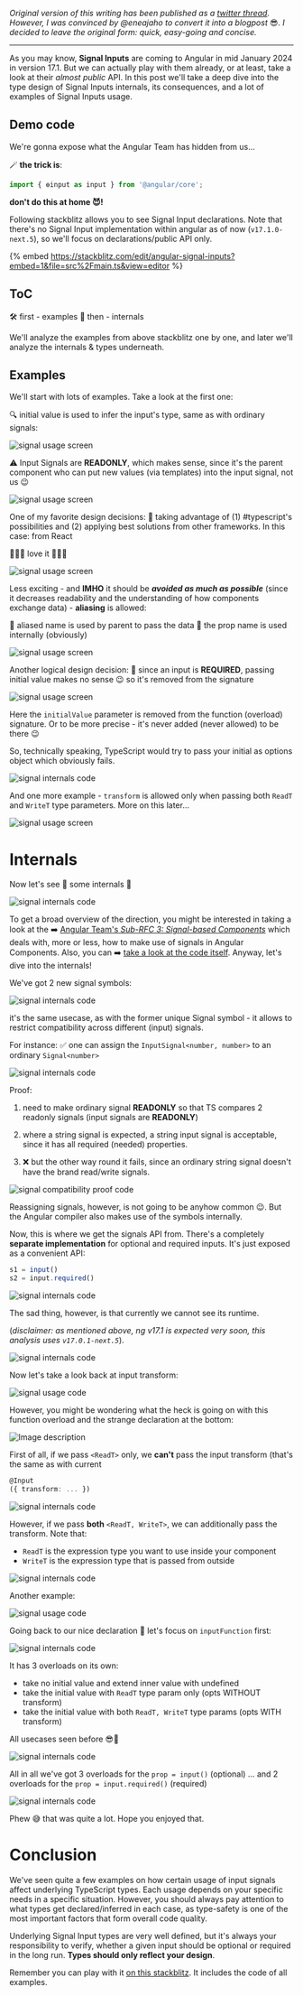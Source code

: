 _Original version of this writing has been published as a [twitter thread](https://twitter.com/tomasz_ducin/status/1740150999770378592). However, I was convinced by @eneajaho to convert it into a blogpost_ 😎. _I decided to leave the original form: quick, easy-going and concise._

----

As you may know, **Signal Inputs** are coming to Angular in mid January 2024 in version 17.1. But we can actually play with them already, or at least, take a look at their _almost public_ API. In this post we'll take a deep dive into the type design of Signal Inputs internals, its consequences, and a lot of examples of Signal Inputs usage.

## Demo code

We're gonna expose what the Angular Team has hidden from us...

🪄 **the trick is**: 
```ts
import { ɵinput as input } from '@angular/core';
```

**don't do this at home 😈!**

Following stackblitz allows you to see Signal Input declarations. Note that there's no Signal Input implementation within angular as of now (`v17.1.0-next.5`), so we'll focus on declarations/public API only.

{% embed https://stackblitz.com/edit/angular-signal-inputs?embed=1&file=src%2Fmain.ts&view=editor %}

## ToC

🛠️ first - examples
🥩 then - internals

We'll analyze the examples from above stackblitz one by one, and later we'll analyze the internals & types underneath.

## Examples

We'll start with lots of examples. Take a look at the first one:

🔍 initial value is used to infer the input's type, same as with ordinary signals:

![signal usage screen](https://dev-to-uploads.s3.amazonaws.com/uploads/articles/11r7vxx98nrl5smv5jnv.png)

⚠️ Input Signals are **READONLY**, which makes sense, since it's the parent component who can put new values (via templates) into the input signal, not us 😉

![signal usage screen](https://dev-to-uploads.s3.amazonaws.com/uploads/articles/gdbfe1bvassddzis1133.png)

One of my favorite design decisions:
💪 taking advantage of (1) #typescript's possibilities and (2) applying best solutions from other frameworks. In this case: from React

💜🩷💜 love it 🩷💜🩷

![signal usage screen](https://dev-to-uploads.s3.amazonaws.com/uploads/articles/jqnns7qb4io448p2qpwj.png)

Less exciting - and **IMHO** it should be **_avoided as much as possible_** (since it decreases readability and the understanding of how components exchange data) - **aliasing** is allowed:

📡 aliased name is used by parent to pass the data
🔐 the prop name is used internally (obviously)

![signal usage screen](https://dev-to-uploads.s3.amazonaws.com/uploads/articles/8kbjvm7ktbfujuaf5vl3.png)

Another logical design decision:
💪 since an input is **REQUIRED**, passing initial value makes no sense 😉 so it's removed from the signature

![signal usage screen](https://dev-to-uploads.s3.amazonaws.com/uploads/articles/mtethke9p8mip7idjo9b.png)

Here the `initialValue` parameter is removed from the function (overload) signature. Or to be more precise - it's never added (never allowed) to be there 😉

So, technically speaking, TypeScript would try to pass your initial as options object which obviously fails.

![signal internals code](https://dev-to-uploads.s3.amazonaws.com/uploads/articles/to198xyoq6rvu8oljr5f.png)

And one more example - `transform` is allowed only when passing both `ReadT` and `WriteT` type parameters. More on this later...

![signal usage screen](https://dev-to-uploads.s3.amazonaws.com/uploads/articles/70134l1guon86a16g49f.png)

# Internals

Now let's see 🍖 some internals 🥩

![signal internals code](https://dev-to-uploads.s3.amazonaws.com/uploads/articles/qlup1h47o9ojcekmrjpi.gif)

To get a broad overview of the direction, you might be interested in taking a look at the ➡️ [Angular Team's _Sub-RFC 3: Signal-based Components_](https://github.com/angular/angular/discussions/49682) which deals with, more or less, how to make use of signals in Angular Components. Also, you can ➡️ [take a look at the code itself](https://github.com/angular/angular/tree/main/packages/core/src/authoring). Anyway, let's dive into the internals!

We've got 2 new signal symbols:

![signal internals code](https://dev-to-uploads.s3.amazonaws.com/uploads/articles/fk3wkwiismy46yt3nkt0.png)

it's the same usecase, as with the former unique Signal symbol - it allows to restrict compatibility across different (input) signals.

For instance:
✅ one can assign the `InputSignal<number, number>` to an ordinary `Signal<number>`

![signal internals code](https://dev-to-uploads.s3.amazonaws.com/uploads/articles/yzeo32fnat6j35uhkpk7.png)

Proof:

1. need to make ordinary signal **READONLY** so that TS compares 2 readonly signals (input signals are **READONLY**)

2. where a string signal is expected, a string input signal is acceptable, since it has all required (needed) properties.

3. ❌ but the other way round it fails, since an ordinary string signal doesn't have the brand read/write signals.

![signal compatibility proof code](https://dev-to-uploads.s3.amazonaws.com/uploads/articles/bdxiztlvpiaz2gfvrojp.png)

Reassigning signals, however, is not going to be anyhow common 😉. But the Angular compiler also makes use of the symbols internally.

Now, this is where we get the signals API from. There's a completely **separate implementation** for optional and required inputs. It's just exposed as a convenient API:

```ts
s1 = input()
s2 = input.required()
```

![signal internals code](https://dev-to-uploads.s3.amazonaws.com/uploads/articles/id3ckmruj5h5uiho5lwy.png)

The sad thing, however, is that currently we cannot see its runtime.

(_disclaimer: as mentioned above, ng v17.1 is expected very soon, this analysis uses `v17.0.1-next.5`_).

![signal internals code](https://dev-to-uploads.s3.amazonaws.com/uploads/articles/adaaste76bn23hqqto9q.png)

Now let's take a look back at input transform:

![signal usage code](https://dev-to-uploads.s3.amazonaws.com/uploads/articles/3ds3g660u44yhjyvyz65.png)

However, you might be wondering what the heck is going on with this function overload and the strange declaration at the bottom:

![Image description](https://dev-to-uploads.s3.amazonaws.com/uploads/articles/vphvje25wuo1wfcbk3qb.png)

First of all, if we pass `<ReadT>` only, we **can't** pass the input transform (that's the same as with current 

```ts
@Input
({ transform: ... })
```

![signal internals code](https://dev-to-uploads.s3.amazonaws.com/uploads/articles/vh6khfgiz8nt3160li1v.png)

However, if we pass **both** `<ReadT, WriteT>`, we can additionally pass the transform. Note that:
- `ReadT` is the expression type you want to use inside your component
- `WriteT` is the expression type that is passed from outside

![signal internals code](https://dev-to-uploads.s3.amazonaws.com/uploads/articles/nfdutwk5k8xi73ekknc4.png)

Another example:

![signal usage code](https://dev-to-uploads.s3.amazonaws.com/uploads/articles/lqlzojwlstfm44395j17.png)

Going back to our nice declaration 🥴 let's focus on `inputFunction` first:

![signal internals code](https://dev-to-uploads.s3.amazonaws.com/uploads/articles/3ln8zyim301wuwzll2yh.png)

It has 3 overloads on its own:
- take no initial value and extend inner value with undefined
- take the initial value with `ReadT` type param only (opts WITHOUT transform)
- take the initial value with both `ReadT, WriteT` type params (opts WITH transform)

All usecases seen before 😎💪

![signal internals code](https://dev-to-uploads.s3.amazonaws.com/uploads/articles/exk64kljn4tonrltfcs4.png)

All in all we've got 3 overloads for the `prop = input()` (optional)
... and 2 overloads for the `prop = input.required()` (required)

![signal internals code](https://dev-to-uploads.s3.amazonaws.com/uploads/articles/ghqyji6zai192epnejsa.png)

Phew 😅 that was quite a lot. Hope you enjoyed that.

# Conclusion

We've seen quite a few examples on how certain usage of input signals affect underlying TypeScript types. Each usage depends on your specific needs in a specific situation. However, you should always pay attention to what types get declared/inferred in each case, as type-safety is one of the most important factors that form overall code quality.

Underlying Signal Input types are very well defined, but it's always your responsibility to verify, whether a given input should be optional or required in the long run. **Types should only reflect your design**.

Remember you can play with it [on this stackblitz](https://stackblitz.com/edit/angular-signal-inputs?file=src%2Fmain.ts). It includes the code of all examples.
